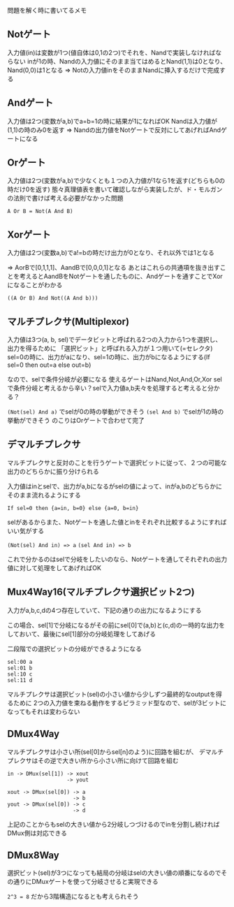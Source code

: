 問題を解く時に書いてるメモ

## Notゲート
入力値(in)は変数が1つ(値自体は0,1の2つ)でそれを、Nandで実装しなければならない
inが1の時、Nandの入力値にそのまま当てはめるとNand(1,1)は0となり、Nand(0,0)は1となる
=> Notの入力値inをそのままNandに挿入するだけで完成する

## Andゲート
入力値は2つ(変数がa,b)でa=b=1の時に結果が1になればOK
Nandは入力値が(1,1)の時のみ0を返す
=> Nandの出力値をNotゲートで反対にしてあげればAndゲートになる

## Orゲート
入力値は2つ(変数がa,b)で少なくとも１つの入力値が1なら1を返す(どちらも0の時だけ0を返す)
態々真理値表を書いて確認しながら実装したが、ド・モルガンの法則で書けば考える必要がなかった問題
```
A Or B = Not(A And B)
```

## Xorゲート
入力値は2つ(変数a,b)でa!=bの時だけ出力が0となり、それ以外では1となる

=> AorBで[0,1,1,1]、AandBで[0,0,0,1]となる
あとはこれらの共通項を抜き出すことを考えるとAandBをNotゲートを通したものに、Andゲートを通すことでXorになることがわかる

```
((A Or B) And Not((A And b)))
```

## マルチプレクサ(Multiplexor)
入力値は3つ(a, b, sel)でデータビットと呼ばれる2つの入力から1つを選択し、出力を得るために
「選択ビット」と呼ばれる入力が１つ用いて(=セレクタ)
sel=0の時に、出力がaになり、sel=1の時に、出力がbになるようにする(If sel=0 then out=a else out=b)

なので、selで条件分岐が必要になる
使えるゲートはNand,Not,And,Or,Xor
selで条件分岐と考えるから辛い？selで入力値a,b夫々を処理すると考えると分かる？

`(Not(sel) And a)` でselが0の時の挙動ができそう
`(sel And b)` でselが1の時の挙動ができそう
のこりはOrゲートで合わせて完了

## デマルチプレクサ
マルチプレクサと反対のことを行うゲートで選択ビットに従って、２つの可能な出力のどちらかに振り分けられる

入力値はinとselで、出力がa,bになるがselの値によって、inがa,bのどちらかにそのまま流れるようにする

`If sel=0 then {a=in, b=0} else {a=0, b=in}`

selがあるからまた、Notゲートを通した値とinをそれぞれ比較するようにすればいい気がする

`(Not(sel) And in) => a`
`(sel And in) => b`

これで分かるのはselで分岐をしたいのなら、Notゲートを通してそれぞれの出力値に対して処理をしてあげればOK

## Mux4Way16(マルチプレクサ選択ビット2つ)

入力がa,b,c,dの4つ存在していて、下記の通りの出力になるようにする

この場合、sel[1]で分岐になるがその前にsel[0]で(a,b)と(c,d)の一時的な出力をしておいて、最後にsel[1]部分の分岐処理をしてあげる

二段階での選択ビットの分岐ができるようになる

```
sel:00 a
sel:01 b
sel:10 c
sel:11 d
```

マルチプレクサは選択ビット(sel)の小さい値から少しずつ最終的なoutputを得るために
2つの入力値を束ねる動作をするピラミッド型なので、selが3ビットになってもそれは変わらない

## DMux4Way
マルチプレクサは小さい所(sel[0]からsel[n]のよう)に回路を組むが、
デマルチプレクサはその逆で大きい所から小さい所に向けて回路を組む

```
in -> DMux(sel[1]) -> xout
                   -> yout

xout -> DMux(sel[0]) -> a
                     -> b
yout -> DMux(sel[0]) -> c
                     -> d
```

上記のことからもselの大きい値から2分岐しつづけるのでinを分割し続ければDMux側は対応できる

## DMux8Way
選択ビット(sel)が3つになっても結局の分岐はselの大きい値の順番になるのでその通りにDMuxゲートを使って分岐させると実現できる

`2^3 = 8` だから3階構造になるとも考えられそう
